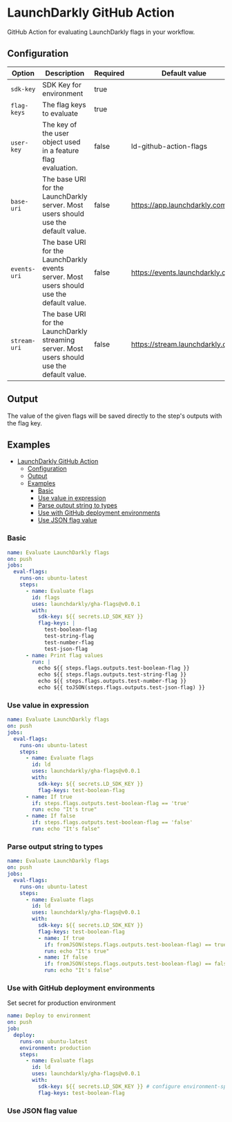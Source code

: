 # LaunchDarkly GitHub Action

GitHub Action for evaluating LaunchDarkly flags in your workflow.

## Configuration

| Option       | Description                                                                                  | Required | Default value                   | Example                        |
| ------------ | -------------------------------------------------------------------------------------------- | -------- | ------------------------------- | ------------------------------ |
| `sdk-key`    | SDK Key for environment                                                                      | true     |                                 | sdk-\*\*\*                     |
| `flag-keys`  | The flag keys to evaluate                                                                    | true     |                                 | enable-new-feature             |
| `user-key`   | The key of the user object used in a feature flag evaluation.                                | false    | ld-github-action-flags          |                                |
| `base-uri`   | The base URI for the LaunchDarkly server. Most users should use the default value.           | false    | https://app.launchdarkly.com    | https://app.launchdarkly.us    |
| `events-uri` | The base URI for the LaunchDarkly events server. Most users should use the default value.    | false    | https://events.launchdarkly.com | https://events.launchdarkly.us |
| `stream-uri` | The base URI for the LaunchDarkly streaming server. Most users should use the default value. | false    | https://stream.launchdarkly.com | https://stream.launchdarkly.us |

## Output

The value of the given flags will be saved directly to the step's outputs with the flag key.

## Examples

- [LaunchDarkly GitHub Action](#launchdarkly-github-action)
  - [Configuration](#configuration)
  - [Output](#output)
  - [Examples](#examples)
    - [Basic](#basic)
    - [Use value in expression](#use-value-in-expression)
    - [Parse output string to types](#parse-output-string-to-types)
    - [Use with GitHub deployment environments](#use-with-github-deployment-environments)
    - [Use JSON flag value](#use-json-flag-value)

### Basic

```yaml
name: Evaluate LaunchDarkly flags
on: push
jobs:
  eval-flags:
    runs-on: ubuntu-latest
    steps:
      - name: Evaluate flags
        id: flags
        uses: launchdarkly/gha-flags@v0.0.1
        with:
          sdk-key: ${{ secrets.LD_SDK_KEY }}
          flag-keys: |
            test-boolean-flag
            test-string-flag
            test-number-flag
            test-json-flag
      - name: Print flag values
        run: |
          echo ${{ steps.flags.outputs.test-boolean-flag }}
          echo ${{ steps.flags.outputs.test-string-flag }}
          echo ${{ steps.flags.outputs.test-number-flag }}
          echo ${{ toJSON(steps.flags.outputs.test-json-flag) }}
```

### Use value in expression

```yaml
name: Evaluate LaunchDarkly flags
on: push
jobs:
  eval-flags:
    runs-on: ubuntu-latest
    steps:
      - name: Evaluate flags
        id: ld
        uses: launchdarkly/gha-flags@v0.0.1
        with:
          sdk-key: ${{ secrets.LD_SDK_KEY }}
          flag-keys: test-boolean-flag
      - name: If true
        if: steps.flags.outputs.test-boolean-flag == 'true'
        run: echo "It's true"
      - name: If false
        if: steps.flags.outputs.test-boolean-flag == 'false'
        run: echo "It's false"
```

### Parse output string to types

<!-- TODO link to info about fromJSON -->

```yaml
name: Evaluate LaunchDarkly flags
on: push
jobs:
  eval-flags:
    runs-on: ubuntu-latest
    steps:
      - name: Evaluate flags
        id: ld
        uses: launchdarkly/gha-flags@v0.0.1
        with:
          sdk-key: ${{ secrets.LD_SDK_KEY }}
          flag-keys: test-boolean-flag
          - name: If true
            if: fromJSON(steps.flags.outputs.test-boolean-flag) == true
            run: echo "It's true"
          - name: If false
            if: fromJSON(steps.flags.outputs.test-boolean-flag) == false
            run: echo "It's false"
```

### Use with GitHub deployment environments

<!-- TODO link to info about environments -->

Set secret for production environment

```yaml
name: Deploy to environment
on: push
job:
  deploy:
    runs-on: ubuntu-latest
    environment: production
    steps:
      - name: Evaluate flags
        id: ld
        uses: launchdarkly/gha-flags@v0.0.1
        with:
          sdk-key: ${{ secrets.LD_SDK_KEY }} # configure environment-specific secret
          flag-keys: test-boolean-flag
```

### Use JSON flag value

<!-- TODO >
